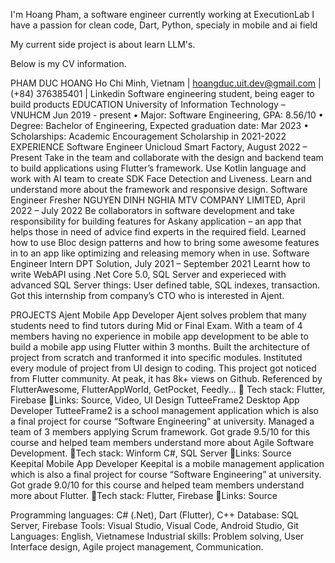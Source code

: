 I'm Hoang Pham, a software engineer currently working at ExecutionLab
I have a passion for clean code, Dart, Python, specialy in mobile and ai field

My current side project is about learn LLM's.

Below is my CV information.

PHAM DUC HOANG
Ho Chi Minh, Vietnam | hoangduc.uit.dev@gmail.com | (+84) 376385401 | Linkedin Software engineering student, being eager to build products
EDUCATION
University of Information Technology – VNUHCM Jun 2019 - present
• Major: Software Engineering, GPA: 8.56/10
• Degree: Bachelor of Engineering, Expected graduation date: Mar 2023
• Scholarships: Academic Encouragement Scholarship in 2021-2022
EXPERIENCE Software Engineer
Unicloud Smart Factory, August 2022 – Present
Take in the team and collaborate with the design and backend team to build applications using Flutter’s framework. Use Kotlin language and work with AI team to create SDK Face Detection and Liveness.
Learn and understand more about the framework and responsive design.
Software Engineer Fresher
NGUYEN DINH NGHIA MTV COMPANY LIMITED, April 2022 – July 2022
Be collaborators in software development and take responsibility for building features for Askany application – an app that helps those in need of advice find experts in the required field.
Learned how to use Bloc design patterns and how to bring some awesome features in to an app like optimizing and releasing memory when in use.
Software Engineer Intern
DPT Solution, July 2021 – September 2021
Learnt how to write WebAPI using .Net Core 5.0, SQL Server and experieced with
advanced SQL Server things: User defined table, SQL indexes, transaction. Got this internship from company’s CTO who is interested in Ajent.

PROJECTS
Ajent Mobile App Developer
Ajent solves problem that many students need to find tutors during Mid or Final Exam.
With a team of 4 members having no experience in mobile app development to be able to build a mobile app using Flutter within 3 months.
Built the architecture of project from scratch and tranformed it into specific modules. Instituted every module of project from UI design to coding.
This project got noticed from Flutter community. At peak, it has 8k+ views on Github.
Referenced by FlutterAwesome, FlutterAppWorld, GetPocket, Feedly...
 Tech stack: Flutter, Firebase
🔗Links: Source, Video, UI Design
TutteeFrame2 Desktop App Developer TutteeFrame2 is a school management application which is also a final project for
course “Software Engineering” at university.
Managed a team of 3 members applying Scrum framework.
Got grade 9.5/10 for this course and helped team members understand more about Agile Software Development.
Tech stack: Winform C#, SQL Server 🔗Links: Source
Keepital Mobile App Developer Keepital is a mobile management application which is also a final project for course
“Software Engineering” at university.
Got grade 9.0/10 for this course and helped team members understand more about
Flutter.
Tech stack: Flutter, Firebase 🔗Links: Source

Programming languages: C# (.Net), Dart (Flutter), C++ Database: SQL Server, Firebase
Tools: Visual Studio, Visual Code, Android Studio, Git Languages: English, Vietnamese
Industrial skills: Problem solving, User Interface design, Agile project management, Communication.
